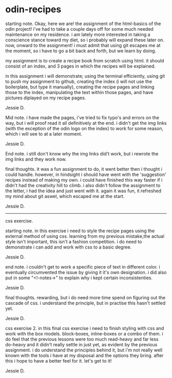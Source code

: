 # odin-recipes

starting note.
Okay, here we are! the assignment of the html-basics of the odin project!
i've had to take a couple days off for some much needed maintenance on my residence.
i am lately more interested in taking a conscience stance toward my diet, so i probably will expand these later on.
now, onward to the assignment!
i must admit that using git escapes me at the moment, so i have to go a bit back and forth, but we learn by doing.

my assignment is to create a recipe book from scratch using html.
it should consist of an index, and 3 pages in which the recipes will be explained.

in this assignment i will demonstrate; using the terminal efficiently, using git to push my assignment to github, creating the index (i will not use the boilerplate, but type it manually), creating 
the recipe pages and linking those to the index, manipulating the text within those pages, and have pictures diplayed on my recipe pages.

Jessie D.

Mid note.
i have made the pages, i've tried to fix typo's and errors on the way, but i will proof read it all definitively at the end.
i didn't get the img links (with the exception of the odin logo on the index) to work for some reason, which i will see to at a later moment.

Jessie D.

End note.
i still don't know why the img links did't work, but i rewrote the img links and they work now.

final thoughts.
it was a fun assignment to do, it went better then i thought i could handle.
however, in hindsight i should have went with the 'suggestion' recipes instead of making my own.
i could have finished this way faster if i didn't had the creativity hill to climb.
i also didn't follow the assignment to the letter, i had the idea and just went with it.
again it was fun, it refreshed my mind about git aswel, which escaped me at the start.

Jessie D.

-----------------
css exercise.

starting note.
in this exercise i need to style the recipe pages using the external method of using css.
learning from my previous mistake,the actual style isn't important, this isn't a fashion competition. i do need to demonstrate i can add and work with css to a basic degree.

Jessie D.

end note.
i couldn't get to work a specific piece of text in different color.
i eventually circumvented the issue by giving it it's own designation.
i did also put in some "<!-notes->" to explain why i kept certain inconsistenties.

Jessie D.

final thoughts.
rewarding, but i do need more time spend on figuring out the cascade of css.
i understand the principle, but in practise this hasn't settled yet.

Jessie D.

css exercise 2.
in this final css exercise i need to finish styling with css and work with the box models.
block-boxes, inline-boxes or a combo of them.
i do feel that the previous lessons were too much read-heavy and far less do-heavy and it didn't really settle in just yet, as evident by the previous assignment.
i do understand the principles behind it, but i'm not really well known with the tools i have at my disposal and the options they bring.
after this i hope to have a better feel for it.
let's get to it!

Jessie D.